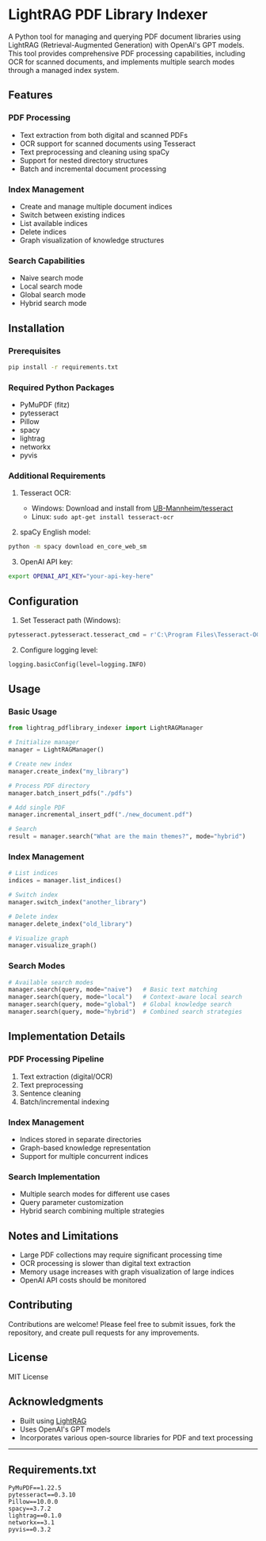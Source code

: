 # LightRAG PDF Library Indexer

A Python tool for managing and querying PDF document libraries using LightRAG (Retrieval-Augmented Generation) with OpenAI's GPT models. This tool provides comprehensive PDF processing capabilities, including OCR for scanned documents, and implements multiple search modes through a managed index system.

## Features

### PDF Processing
- Text extraction from both digital and scanned PDFs
- OCR support for scanned documents using Tesseract
- Text preprocessing and cleaning using spaCy
- Support for nested directory structures
- Batch and incremental document processing

### Index Management
- Create and manage multiple document indices
- Switch between existing indices
- List available indices
- Delete indices
- Graph visualization of knowledge structures

### Search Capabilities
- Naive search mode
- Local search mode
- Global search mode
- Hybrid search mode

## Installation

### Prerequisites
```bash
pip install -r requirements.txt
```

### Required Python Packages
- PyMuPDF (fitz)
- pytesseract
- Pillow
- spacy
- lightrag
- networkx
- pyvis

### Additional Requirements
1. Tesseract OCR:
   - Windows: Download and install from [UB-Mannheim/tesseract](https://github.com/UB-Mannheim/tesseract/wiki)
   - Linux: `sudo apt-get install tesseract-ocr`

2. spaCy English model:
```bash
python -m spacy download en_core_web_sm
```

3. OpenAI API key:
```bash
export OPENAI_API_KEY="your-api-key-here"
```

## Configuration

1. Set Tesseract path (Windows):
```python
pytesseract.pytesseract.tesseract_cmd = r'C:\Program Files\Tesseract-OCR\tesseract.exe'
```

2. Configure logging level:
```python
logging.basicConfig(level=logging.INFO)
```

## Usage

### Basic Usage

```python
from lightrag_pdflibrary_indexer import LightRAGManager

# Initialize manager
manager = LightRAGManager()

# Create new index
manager.create_index("my_library")

# Process PDF directory
manager.batch_insert_pdfs("./pdfs")

# Add single PDF
manager.incremental_insert_pdf("./new_document.pdf")

# Search
result = manager.search("What are the main themes?", mode="hybrid")
```

### Index Management

```python
# List indices
indices = manager.list_indices()

# Switch index
manager.switch_index("another_library")

# Delete index
manager.delete_index("old_library")

# Visualize graph
manager.visualize_graph()
```

### Search Modes

```python
# Available search modes
manager.search(query, mode="naive")   # Basic text matching
manager.search(query, mode="local")   # Context-aware local search
manager.search(query, mode="global")  # Global knowledge search
manager.search(query, mode="hybrid")  # Combined search strategies
```

## Implementation Details

### PDF Processing Pipeline
1. Text extraction (digital/OCR)
2. Text preprocessing
3. Sentence cleaning
4. Batch/incremental indexing

### Index Management
- Indices stored in separate directories
- Graph-based knowledge representation
- Support for multiple concurrent indices

### Search Implementation
- Multiple search modes for different use cases
- Query parameter customization
- Hybrid search combining multiple strategies

## Notes and Limitations

- Large PDF collections may require significant processing time
- OCR processing is slower than digital text extraction
- Memory usage increases with graph visualization of large indices
- OpenAI API costs should be monitored

## Contributing

Contributions are welcome! Please feel free to submit issues, fork the repository, and create pull requests for any improvements.

## License

MIT License

## Acknowledgments

- Built using [LightRAG](https://github.com/HKUDS/LightRAG)
- Uses OpenAI's GPT models
- Incorporates various open-source libraries for PDF and text processing

---

## Requirements.txt
```
PyMuPDF==1.22.5
pytesseract==0.3.10
Pillow==10.0.0
spacy==3.7.2
lightrag==0.1.0
networkx==3.1
pyvis==0.3.2
